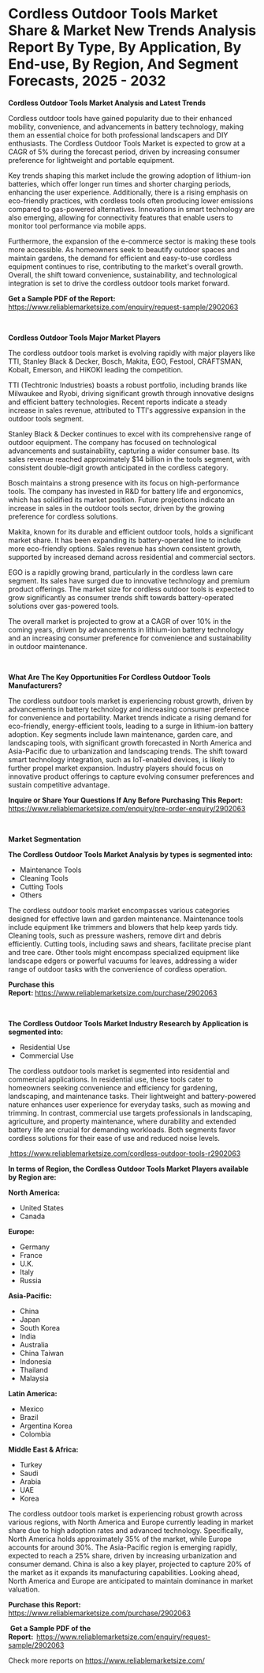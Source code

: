 <p><h1>Cordless Outdoor Tools Market Share & Market New Trends Analysis Report By Type, By Application, By End-use, By Region, And Segment Forecasts, 2025 - 2032</h1></p><p><strong>Cordless Outdoor Tools Market Analysis and Latest Trends</strong></p>
<p><p>Cordless outdoor tools have gained popularity due to their enhanced mobility, convenience, and advancements in battery technology, making them an essential choice for both professional landscapers and DIY enthusiasts. The Cordless Outdoor Tools Market is expected to grow at a CAGR of 5% during the forecast period, driven by increasing consumer preference for lightweight and portable equipment. </p><p>Key trends shaping this market include the growing adoption of lithium-ion batteries, which offer longer run times and shorter charging periods, enhancing the user experience. Additionally, there is a rising emphasis on eco-friendly practices, with cordless tools often producing lower emissions compared to gas-powered alternatives. Innovations in smart technology are also emerging, allowing for connectivity features that enable users to monitor tool performance via mobile apps.</p><p>Furthermore, the expansion of the e-commerce sector is making these tools more accessible. As homeowners seek to beautify outdoor spaces and maintain gardens, the demand for efficient and easy-to-use cordless equipment continues to rise, contributing to the market's overall growth. Overall, the shift toward convenience, sustainability, and technological integration is set to drive the cordless outdoor tools market forward.</p></p>
<p><strong>Get a Sample PDF of the Report:&nbsp;</strong> <a href="https://www.reliablemarketsize.com/enquiry/request-sample/2902063?utm_campaign=2799&utm_medium=2&utm_source=Github&utm_content=ia&utm_term=11032025&utm_id=cordless-outdoor-tools">https://www.reliablemarketsize.com/enquiry/request-sample/2902063</a></p>
<p>&nbsp;</p>
<p><strong>Cordless Outdoor Tools Major Market Players</strong></p>
<p><p>The cordless outdoor tools market is evolving rapidly with major players like TTI, Stanley Black & Decker, Bosch, Makita, EGO, Festool, CRAFTSMAN, Kobalt, Emerson, and HiKOKI leading the competition. </p><p>TTI (Techtronic Industries) boasts a robust portfolio, including brands like Milwaukee and Ryobi, driving significant growth through innovative designs and efficient battery technologies. Recent reports indicate a steady increase in sales revenue, attributed to TTI's aggressive expansion in the outdoor tools segment.</p><p>Stanley Black & Decker continues to excel with its comprehensive range of outdoor equipment. The company has focused on technological advancements and sustainability, capturing a wider consumer base. Its sales revenue reached approximately $14 billion in the tools segment, with consistent double-digit growth anticipated in the cordless category.</p><p>Bosch maintains a strong presence with its focus on high-performance tools. The company has invested in R&D for battery life and ergonomics, which has solidified its market position. Future projections indicate an increase in sales in the outdoor tools sector, driven by the growing preference for cordless solutions.</p><p>Makita, known for its durable and efficient outdoor tools, holds a significant market share. It has been expanding its battery-operated line to include more eco-friendly options. Sales revenue has shown consistent growth, supported by increased demand across residential and commercial sectors.</p><p>EGO is a rapidly growing brand, particularly in the cordless lawn care segment. Its sales have surged due to innovative technology and premium product offerings. The market size for cordless outdoor tools is expected to grow significantly as consumer trends shift towards battery-operated solutions over gas-powered tools.</p><p>The overall market is projected to grow at a CAGR of over 10% in the coming years, driven by advancements in lithium-ion battery technology and an increasing consumer preference for convenience and sustainability in outdoor maintenance.</p></p>
<p>&nbsp;</p>
<p><strong>What Are The Key Opportunities For Cordless Outdoor Tools Manufacturers?</strong></p>
<p><p>The cordless outdoor tools market is experiencing robust growth, driven by advancements in battery technology and increasing consumer preference for convenience and portability. Market trends indicate a rising demand for eco-friendly, energy-efficient tools, leading to a surge in lithium-ion battery adoption. Key segments include lawn maintenance, garden care, and landscaping tools, with significant growth forecasted in North America and Asia-Pacific due to urbanization and landscaping trends. The shift toward smart technology integration, such as IoT-enabled devices, is likely to further propel market expansion. Industry players should focus on innovative product offerings to capture evolving consumer preferences and sustain competitive advantage.</p></p>
<p><strong>Inquire or Share Your Questions If Any Before Purchasing This Report:</strong> <a href="https://www.reliablemarketsize.com/enquiry/pre-order-enquiry/2902063?utm_campaign=2799&utm_medium=2&utm_source=Github&utm_content=ia&utm_term=11032025&utm_id=cordless-outdoor-tools">https://www.reliablemarketsize.com/enquiry/pre-order-enquiry/2902063</a></p>
<p>&nbsp;</p>
<p><strong>Market Segmentation</strong></p>
<p><strong>The Cordless Outdoor Tools Market Analysis by types is segmented into:</strong></p>
<p><ul><li>Maintenance Tools</li><li>Cleaning Tools</li><li>Cutting Tools</li><li>Others</li></ul></p>
<p><p>The cordless outdoor tools market encompasses various categories designed for effective lawn and garden maintenance. Maintenance tools include equipment like trimmers and blowers that help keep yards tidy. Cleaning tools, such as pressure washers, remove dirt and debris efficiently. Cutting tools, including saws and shears, facilitate precise plant and tree care. Other tools might encompass specialized equipment like landscape edgers or powerful vacuums for leaves, addressing a wider range of outdoor tasks with the convenience of cordless operation.</p></p>
<p><strong>Purchase this Report:&nbsp;</strong><a href="https://www.reliablemarketsize.com/purchase/2902063?utm_campaign=2799&utm_medium=2&utm_source=Github&utm_content=ia&utm_term=11032025&utm_id=cordless-outdoor-tools">https://www.reliablemarketsize.com/purchase/2902063</a></p>
<p>&nbsp;</p>
<p><strong>The Cordless Outdoor Tools Market Industry Research by Application is segmented into:</strong></p>
<p><ul><li>Residential Use</li><li>Commercial Use</li></ul></p>
<p><p>The cordless outdoor tools market is segmented into residential and commercial applications. In residential use, these tools cater to homeowners seeking convenience and efficiency for gardening, landscaping, and maintenance tasks. Their lightweight and battery-powered nature enhances user experience for everyday tasks, such as mowing and trimming. In contrast, commercial use targets professionals in landscaping, agriculture, and property maintenance, where durability and extended battery life are crucial for demanding workloads. Both segments favor cordless solutions for their ease of use and reduced noise levels.</p></p>
<p><a href="https://www.reliablemarketsize.com/cordless-outdoor-tools-r2902063?utm_campaign=2799&utm_medium=2&utm_source=Github&utm_content=ia&utm_term=11032025&utm_id=cordless-outdoor-tools">&nbsp;https://www.reliablemarketsize.com/cordless-outdoor-tools-r2902063</a></p>
<p><strong>In terms of Region, the Cordless Outdoor Tools Market Players available by Region are:</strong></p>
<p>
    <p> <strong> North America: </strong>
        <ul>
            <li>United States</li>
            <li>Canada</li>
        </ul>
        </p> 
    <p> <strong> Europe: </strong>
        <ul>
            <li>Germany</li>
            <li>France</li>
            <li>U.K.</li>
            <li>Italy</li>
            <li>Russia</li>
        </ul>
        </p> 
    <p> <strong> Asia-Pacific: </strong>
        <ul>
            <li>China</li>
            <li>Japan</li>
            <li>South Korea</li>
            <li>India</li>
            <li>Australia</li>
            <li>China Taiwan</li>
            <li>Indonesia</li>
            <li>Thailand</li>
            <li>Malaysia</li>
        </ul>
        </p> 
    <p> <strong> Latin America: </strong>
        <ul>
            <li>Mexico</li>
            <li>Brazil</li>
            <li>Argentina Korea</li>
            <li>Colombia</li>
        </ul>
        </p> 
    <p> <strong> Middle East & Africa: </strong>
        <ul>
            <li>Turkey</li>
            <li>Saudi</li>
            <li>Arabia</li>
            <li>UAE</li>
            <li>Korea</li>
        </ul>
    </p>
    </p>
<p><p>The cordless outdoor tools market is experiencing robust growth across various regions, with North America and Europe currently leading in market share due to high adoption rates and advanced technology. Specifically, North America holds approximately 35% of the market, while Europe accounts for around 30%. The Asia-Pacific region is emerging rapidly, expected to reach a 25% share, driven by increasing urbanization and consumer demand. China is also a key player, projected to capture 20% of the market as it expands its manufacturing capabilities. Looking ahead, North America and Europe are anticipated to maintain dominance in market valuation.</p></p>
<p><strong>Purchase this Report: </strong><a href="https://www.reliablemarketsize.com/purchase/2902063?utm_campaign=2799&utm_medium=2&utm_source=Github&utm_content=ia&utm_term=11032025&utm_id=cordless-outdoor-tools">https://www.reliablemarketsize.com/purchase/2902063</a></p>
<p>&nbsp;<strong>Get a Sample PDF of the Report:&nbsp;&nbsp;</strong><a href="https://www.reliablemarketsize.com/enquiry/request-sample/2902063?utm_campaign=2799&utm_medium=2&utm_source=Github&utm_content=ia&utm_term=11032025&utm_id=cordless-outdoor-tools">https://www.reliablemarketsize.com/enquiry/request-sample/2902063</a></p>
<p><strong></strong></p>
<p>Check more reports on <a href="https://www.reliablemarketsize.com/?utm_campaign=2799&utm_medium=2&utm_source=Github&utm_content=ia&utm_term=11032025&utm_id=cordless-outdoor-tools">https://www.reliablemarketsize.com/</a></p>